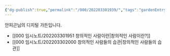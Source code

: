 ```yaml
---
{"dg-publish":true,"permalink":"/000/202203301939/","tags":"gardenEntry"}
---
```


안피곤님의 디지털 가든입니다.

- [[000 임시노트/202203301951 창의적인 사람이란|창의적인 사람이란?]]
- [[000 임시노트/202203302000 창의적인 사람들의 습관|창의적인 사람들의 습관]]